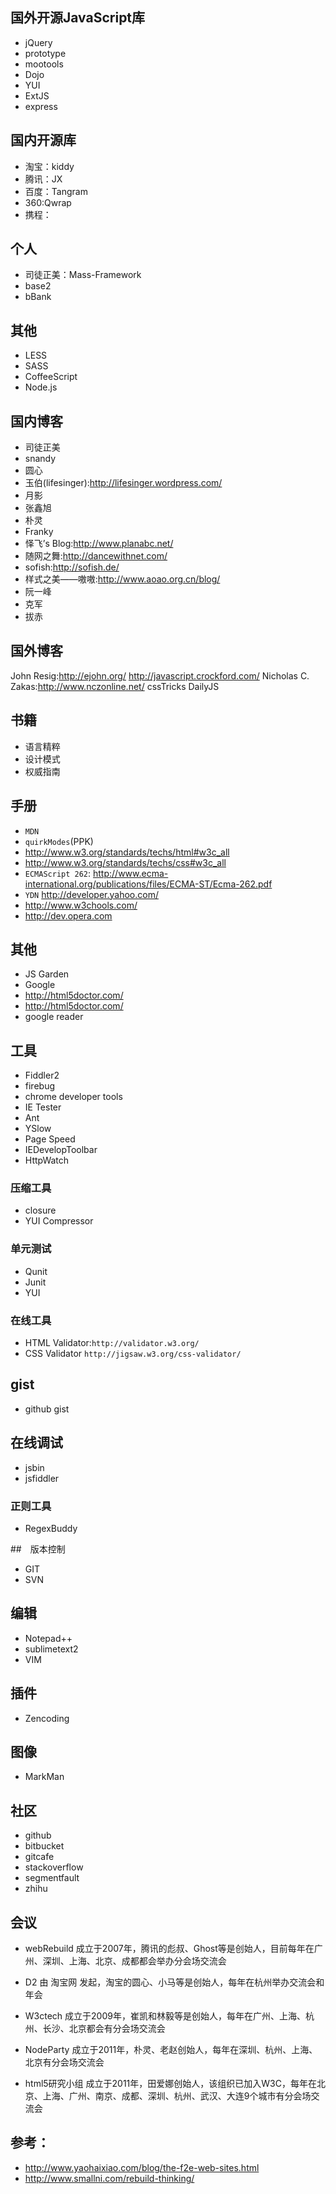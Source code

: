 ## 国外开源JavaScript库
+ jQuery
+ prototype
+ mootools
+ Dojo
+ YUI
+ ExtJS
+ express

## 国内开源库
+ 淘宝：kiddy
+ 腾讯：JX
+ 百度：Tangram
+ 360:Qwrap
+ 携程：

## 个人
+ 司徒正美：Mass-Framework
+ base2
+ bBank

## 其他
+ LESS
+ SASS
+ CoffeeScript
+ Node.js


## 国内博客
+ 司徒正美
+ snandy
+ 圆心
+ 玉伯(lifesinger):http://lifesinger.wordpress.com/
+ 月影
+ 张鑫旭
+ 朴灵
+ Franky
+ 怿飞’s Blog:http://www.planabc.net/
+ 随网之舞:http://dancewithnet.com/
+ sofish:http://sofish.de/
+ 样式之美——嗷嗷:http://www.aoao.org.cn/blog/
+ 阮一峰
+ 克军
+ 拔赤

## 国外博客
John Resig:http://ejohn.org/
http://javascript.crockford.com/
Nicholas C. Zakas:http://www.nczonline.net/
cssTricks
DailyJS


## 书籍
+ 语言精粹
+ 设计模式
+ 权威指南



## 手册
+ `MDN`
+ `quirkModes`(PPK)
+ http://www.w3.org/standards/techs/html#w3c_all
+ http://www.w3.org/standards/techs/css#w3c_all
+ `ECMAScript 262`: http://www.ecma-international.org/publications/files/ECMA-ST/Ecma-262.pdf
+ `YDN` http://developer.yahoo.com/
+ http://www.w3chools.com/
+ http://dev.opera.com

## 其他
+ JS Garden
+ Google
+ http://html5doctor.com/
+ http://html5doctor.com/
+ google reader

## 工具
+ Fiddler2
+ firebug
+ chrome developer tools
+ IE Tester
+ Ant
+ YSlow
+ Page Speed
+ IEDevelopToolbar
+ HttpWatch
### 压缩工具
+ closure
+ YUI Compressor

### 单元测试
+ Qunit
+ Junit
+ YUI
### 在线工具
+ HTML Validator:`http://validator.w3.org/`
+ CSS Validator `http://jigsaw.w3.org/css-validator/`

## gist
+ github gist

## 在线调试
+ jsbin
+ jsfiddler

### 正则工具
+ RegexBuddy

##　版本控制
+ GIT
+ SVN


## 编辑
+ Notepad++
+ sublimetext2
+ VIM


## 插件
+ Zencoding

## 图像
+ MarkMan

## 社区
+ github
+ bitbucket
+ gitcafe
+ stackoverflow
+ segmentfault
+ zhihu

## 会议
+ webRebuild   成立于2007年，腾讯的彪叔、Ghost等是创始人，目前每年在广州、深圳、上海、北京、成都都会举办分会场交流会

+ D2    由 淘宝网 发起，淘宝的圆心、小马等是创始人，每年在杭州举办交流会和年会

+ W3ctech   成立于2009年，崔凯和林毅等是创始人，每年在广州、上海、杭州、长沙、北京都会有分会场交流会

+ NodeParty  成立于2011年，朴灵、老赵创始人，每年在深圳、杭州、上海、北京有分会场交流会

+ html5研究小组 成立于2011年，田爱娜创始人，该组织已加入W3C，每年在北京、上海、广州、南京、成都、深圳、杭州、武汉、大连9个城市有分会场交流会


## 参考：
+ http://www.yaohaixiao.com/blog/the-f2e-web-sites.html
+ http://www.smallni.com/rebuild-thinking/

